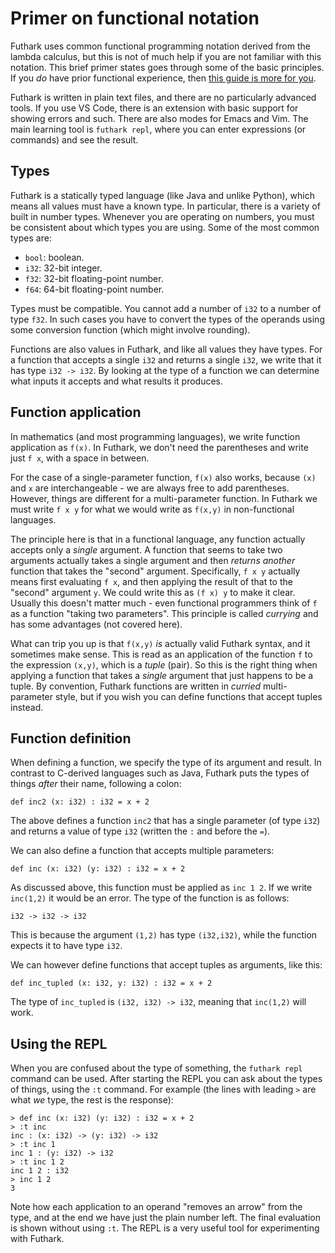 # Primer on functional notation

Futhark uses common functional programming notation derived from the
lambda calculus, but this is not of much help if you are not familiar
with this notation.  This brief primer states goes through some of the
basic principles.  If you *do* have prior functional experience, then
[this guide is more for
you](https://futhark.readthedocs.io/en/latest/versus-other-languages.html).

Futhark is written in plain text files, and there are no particularly
advanced tools.  If you use VS Code, there is an extension with basic
support for showing errors and such.  There are also modes for Emacs
and Vim.  The main learning tool is `futhark repl`, where you can
enter expressions (or commands) and see the result.

## Types

Futhark is a statically typed language (like Java and unlike Python),
which means all values must have a known type.  In particular, there
is a variety of built in number types.  Whenever you are operating on
numbers, you must be consistent about which types you are using.  Some
of the most common types are:

* `bool`: boolean.
* `i32`: 32-bit integer.
* `f32`: 32-bit floating-point number.
* `f64`: 64-bit floating-point number.

Types must be compatible.  You cannot add a number of `i32` to a
number of type `f32`.  In such cases you have to convert the types of
the operands using some conversion function (which might involve
rounding).

Functions are also values in Futhark, and like all values they have
types.  For a function that accepts a single `i32` and returns a
single `i32`, we write that it has type `i32 -> i32`.  By looking at
the type of a function we can determine what inputs it accepts and
what results it produces.

## Function application

In mathematics (and most programming languages), we write function
application as `f(x)`.  In Futhark, we don't need the parentheses and
write just `f x`, with a space in between.

For the case of a single-parameter function, `f(x)` also works,
because `(x)` and `x` are interchangeable - we are always free to add
parentheses.  However, things are different for a multi-parameter
function.  In Futhark we must write `f x y` for what we would write as
`f(x,y)` in non-functional languages.

The principle here is that in a functional language, any function
actually accepts only a *single* argument.  A function that seems to
take two arguments actually takes a single argument and then *returns
another* function that takes the "second" argument.  Specifically, `f
x y` actually means first evaluating `f x`, and then applying the
result of that to the "second" argument `y`.  We could write this as
`(f x) y` to make it clear.  Usually this doesn't matter much - even
functional programmers think of `f` as a function "taking two
parameters".  This principle is called *currying* and has some
advantages (not covered here).

What can trip you up is that `f(x,y)` *is* actually valid Futhark
syntax, and it sometimes make sense.  This is read as an application
of the function `f` to the expression `(x,y)`, which is a *tuple*
(pair).  So this is the right thing when applying a function that
takes a *single* argument that just happens to be a tuple.  By
convention, Futhark functions are written in *curried* multi-parameter
style, but if you wish you can define functions that accept tuples
instead.

## Function definition

When defining a function, we specify the type of its argument and
result.  In contrast to C-derived languages such as Java, Futhark puts
the types of things *after* their name, following a colon:

```Futhark
def inc2 (x: i32) : i32 = x + 2
```

The above defines a function `inc2` that has a single parameter (of
type `i32`) and returns a value of type `i32` (written the `:` and
before the `=`).

We can also define a function that accepts multiple parameters:

```Futhark
def inc (x: i32) (y: i32) : i32 = x + 2
```

As discussed above, this function must be applied as `inc 1 2`.  If we
write `inc(1,2)` it would be an error.  The type of the function is as
follows:

```Futhark
i32 -> i32 -> i32
```

This is because the argument `(1,2)` has type `(i32,i32)`, while the
function expects it to have type `i32`.

We can however define functions that accept tuples as arguments, like
this:

```Futhark
def inc_tupled (x: i32, y: i32) : i32 = x + 2
```

The type of `inc_tupled` is `(i32, i32) -> i32`, meaning that
`inc(1,2)` will work.

## Using the REPL

When you are confused about the type of something, the `futhark repl`
command can be used.  After starting the REPL you can ask about the
types of things, using the `:t` command.  For example (the lines with
leading `>` are what *we* type, the rest is the response):

```
> def inc (x: i32) (y: i32) : i32 = x + 2
> :t inc
inc : (x: i32) -> (y: i32) -> i32
> :t inc 1
inc 1 : (y: i32) -> i32
> :t inc 1 2
inc 1 2 : i32
> inc 1 2
3
```

Note how each application to an operand "removes an arrow" from the
type, and at the end we have just the plain number left.  The final
evaluation is shown without using `:t`.  The REPL is a very useful
tool for experimenting with Futhark.
